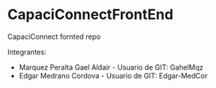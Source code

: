 # CapaciConnectFrontEnd
CapaciConnect fornted repo

Integrantes:

- Marquez Peralta Gael Aldair - Usuario de GIT: GahelMqz
- Edgar Medrano Cordova - Usuario de GIT: Edgar-MedCor
